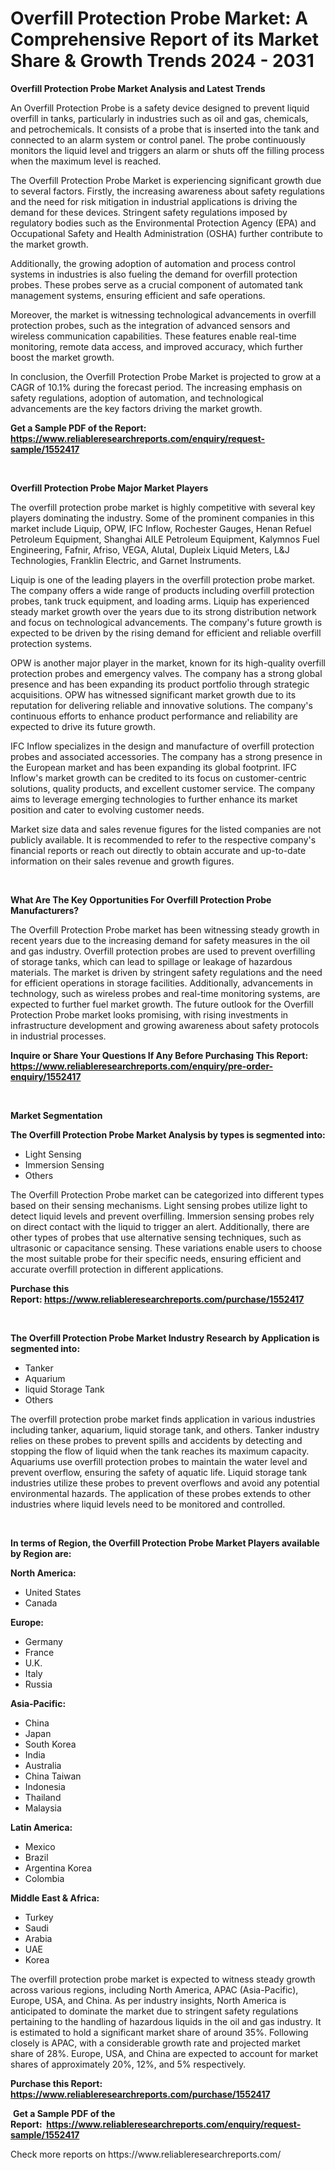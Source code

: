 <p><h1>Overfill Protection Probe Market: A Comprehensive Report of its Market Share & Growth Trends 2024 - 2031</h1></p><p><strong>Overfill Protection Probe Market Analysis and Latest Trends</strong></p>
<p><p>An Overfill Protection Probe is a safety device designed to prevent liquid overfill in tanks, particularly in industries such as oil and gas, chemicals, and petrochemicals. It consists of a probe that is inserted into the tank and connected to an alarm system or control panel. The probe continuously monitors the liquid level and triggers an alarm or shuts off the filling process when the maximum level is reached.</p><p>The Overfill Protection Probe Market is experiencing significant growth due to several factors. Firstly, the increasing awareness about safety regulations and the need for risk mitigation in industrial applications is driving the demand for these devices. Stringent safety regulations imposed by regulatory bodies such as the Environmental Protection Agency (EPA) and Occupational Safety and Health Administration (OSHA) further contribute to the market growth.</p><p>Additionally, the growing adoption of automation and process control systems in industries is also fueling the demand for overfill protection probes. These probes serve as a crucial component of automated tank management systems, ensuring efficient and safe operations.</p><p>Moreover, the market is witnessing technological advancements in overfill protection probes, such as the integration of advanced sensors and wireless communication capabilities. These features enable real-time monitoring, remote data access, and improved accuracy, which further boost the market growth.</p><p>In conclusion, the Overfill Protection Probe Market is projected to grow at a CAGR of 10.1% during the forecast period. The increasing emphasis on safety regulations, adoption of automation, and technological advancements are the key factors driving the market growth.</p></p>
<p><strong>Get a Sample PDF of the Report:&nbsp; <a href="https://www.reliableresearchreports.com/enquiry/request-sample/1552417">https://www.reliableresearchreports.com/enquiry/request-sample/1552417</a></strong></p>
<p>&nbsp;</p>
<p><strong>Overfill Protection Probe Major Market Players</strong></p>
<p><p>The overfill protection probe market is highly competitive with several key players dominating the industry. Some of the prominent companies in this market include Liquip, OPW, IFC Inflow, Rochester Gauges, Henan Refuel Petroleum Equipment, Shanghai AILE Petroleum Equipment, Kalymnos Fuel Engineering, Fafnir, Afriso, VEGA, Alutal, Dupleix Liquid Meters, L&J Technologies, Franklin Electric, and Garnet Instruments.</p><p>Liquip is one of the leading players in the overfill protection probe market. The company offers a wide range of products including overfill protection probes, tank truck equipment, and loading arms. Liquip has experienced steady market growth over the years due to its strong distribution network and focus on technological advancements. The company's future growth is expected to be driven by the rising demand for efficient and reliable overfill protection systems.</p><p>OPW is another major player in the market, known for its high-quality overfill protection probes and emergency valves. The company has a strong global presence and has been expanding its product portfolio through strategic acquisitions. OPW has witnessed significant market growth due to its reputation for delivering reliable and innovative solutions. The company's continuous efforts to enhance product performance and reliability are expected to drive its future growth.</p><p>IFC Inflow specializes in the design and manufacture of overfill protection probes and associated accessories. The company has a strong presence in the European market and has been expanding its global footprint. IFC Inflow's market growth can be credited to its focus on customer-centric solutions, quality products, and excellent customer service. The company aims to leverage emerging technologies to further enhance its market position and cater to evolving customer needs.</p><p>Market size data and sales revenue figures for the listed companies are not publicly available. It is recommended to refer to the respective company's financial reports or reach out directly to obtain accurate and up-to-date information on their sales revenue and growth figures.</p></p>
<p>&nbsp;</p>
<p><strong>What Are The Key Opportunities For Overfill Protection Probe Manufacturers?</strong></p>
<p><p>The Overfill Protection Probe market has been witnessing steady growth in recent years due to the increasing demand for safety measures in the oil and gas industry. Overfill protection probes are used to prevent overfilling of storage tanks, which can lead to spillage or leakage of hazardous materials. The market is driven by stringent safety regulations and the need for efficient operations in storage facilities. Additionally, advancements in technology, such as wireless probes and real-time monitoring systems, are expected to further fuel market growth. The future outlook for the Overfill Protection Probe market looks promising, with rising investments in infrastructure development and growing awareness about safety protocols in industrial processes.</p></p>
<p><strong>Inquire or Share Your Questions If Any Before Purchasing This Report: <a href="https://www.reliableresearchreports.com/enquiry/pre-order-enquiry/1552417">https://www.reliableresearchreports.com/enquiry/pre-order-enquiry/1552417</a></strong></p>
<p>&nbsp;</p>
<p><strong>Market Segmentation</strong></p>
<p><strong>The Overfill Protection Probe Market Analysis by types is segmented into:</strong></p>
<p><ul><li>Light Sensing</li><li>Immersion Sensing</li><li>Others</li></ul></p>
<p><p>The Overfill Protection Probe market can be categorized into different types based on their sensing mechanisms. Light sensing probes utilize light to detect liquid levels and prevent overfilling. Immersion sensing probes rely on direct contact with the liquid to trigger an alert. Additionally, there are other types of probes that use alternative sensing techniques, such as ultrasonic or capacitance sensing. These variations enable users to choose the most suitable probe for their specific needs, ensuring efficient and accurate overfill protection in different applications.</p></p>
<p><strong>Purchase this Report:&nbsp;<a href="https://www.reliableresearchreports.com/purchase/1552417">https://www.reliableresearchreports.com/purchase/1552417</a></strong></p>
<p>&nbsp;</p>
<p><strong>The Overfill Protection Probe Market Industry Research by Application is segmented into:</strong></p>
<p><ul><li>Tanker</li><li>Aquarium</li><li>liquid Storage Tank</li><li>Others</li></ul></p>
<p><p>The overfill protection probe market finds application in various industries including tanker, aquarium, liquid storage tank, and others. Tanker industry relies on these probes to prevent spills and accidents by detecting and stopping the flow of liquid when the tank reaches its maximum capacity. Aquariums use overfill protection probes to maintain the water level and prevent overflow, ensuring the safety of aquatic life. Liquid storage tank industries utilize these probes to prevent overflows and avoid any potential environmental hazards. The application of these probes extends to other industries where liquid levels need to be monitored and controlled.</p></p>
<p>&nbsp;</p>
<p><strong>In terms of Region, the Overfill Protection Probe Market Players available by Region are:</strong></p>
<p>
    <p> <strong> North America: </strong>
        <ul>
            <li>United States</li>
            <li>Canada</li>
        </ul>
        </p> 
    <p> <strong> Europe: </strong>
        <ul>
            <li>Germany</li>
            <li>France</li>
            <li>U.K.</li>
            <li>Italy</li>
            <li>Russia</li>
        </ul>
        </p> 
    <p> <strong> Asia-Pacific: </strong>
        <ul>
            <li>China</li>
            <li>Japan</li>
            <li>South Korea</li>
            <li>India</li>
            <li>Australia</li>
            <li>China Taiwan</li>
            <li>Indonesia</li>
            <li>Thailand</li>
            <li>Malaysia</li>
        </ul>
        </p> 
    <p> <strong> Latin America: </strong>
        <ul>
            <li>Mexico</li>
            <li>Brazil</li>
            <li>Argentina Korea</li>
            <li>Colombia</li>
        </ul>
        </p> 
    <p> <strong> Middle East & Africa: </strong>
        <ul>
            <li>Turkey</li>
            <li>Saudi</li>
            <li>Arabia</li>
            <li>UAE</li>
            <li>Korea</li>
        </ul>
    </p>
    </p>
<p><p>The overfill protection probe market is expected to witness steady growth across various regions, including North America, APAC (Asia-Pacific), Europe, USA, and China. As per industry insights, North America is anticipated to dominate the market due to stringent safety regulations pertaining to the handling of hazardous liquids in the oil and gas industry. It is estimated to hold a significant market share of around 35%. Following closely is APAC, with a considerable growth rate and projected market share of 28%. Europe, USA, and China are expected to account for market shares of approximately 20%, 12%, and 5% respectively.</p></p>
<p><strong>Purchase this Report: <a href="https://www.reliableresearchreports.com/purchase/1552417">https://www.reliableresearchreports.com/purchase/1552417</a></strong></p>
<p>&nbsp;<strong>Get a Sample PDF of the Report:&nbsp;&nbsp;<a href="https://www.reliableresearchreports.com/enquiry/request-sample/1552417">https://www.reliableresearchreports.com/enquiry/request-sample/1552417</a></strong></p>
<p><strong></strong></p>
<p>Check more reports on https://www.reliableresearchreports.com/</p>